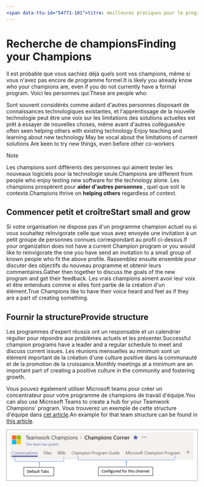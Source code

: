 ```yaml
---
<span data-ttu-id="54771-101">titre: meilleures pratiques pour le programme de la recherche-Rechercher des champions Description: # Drive adoption of Office 365 with the champion Program Best Practices Author: {github-ID} # karuanag ms. Author: {ms-alias} # karuanag ms. Date: {@date}           # 02/01/2019 ms. rubrique: Getting-Started # How-to</span><span class="sxs-lookup"><span data-stu-id="54771-101">title:                     # Champion Program Best Practices - Find Champions description:               # Drive adoption of Office 365 with our Champion Program best practices author: {github-id}        # karuanag ms.author: {ms-alias}      # karuanag ms.date: {@date}           # 02/01/2019 ms.topic: getting-started  # how-to</span></span>
---
```


# <a name="finding-your-champions"></a><span data-ttu-id="54771-102">Recherche de champions</span><span class="sxs-lookup"><span data-stu-id="54771-102">Finding your Champions</span></span> 

<span data-ttu-id="54771-103">Il est probable que vous sachiez déjà quels sont vos champions, même si vous n'avez pas encore de programme formel.</span><span class="sxs-lookup"><span data-stu-id="54771-103">It is likely you already know who your champions are, even if you do not currently have a formal program.</span></span>  <span data-ttu-id="54771-104">Voici les personnes qui:</span><span class="sxs-lookup"><span data-stu-id="54771-104">These are people who:</span></span>

<span data-ttu-id="54771-105">Sont souvent considérés comme aidant d'autres personnes disposant de connaissances technologiques existantes, et l'apprentissage de la nouvelle technologie peut être une voix sur les limitations des solutions actuelles est prêt à essayer de nouvelles choses, même avant d'autres collègues</span><span class="sxs-lookup"><span data-stu-id="54771-105">Are often seen helping others with existing technology Enjoy teaching and learning about new technology May be vocal about the limitations of current solutions Are keen to try new things, even before other co-workers</span></span>

> [!NOTE]
> <span data-ttu-id="54771-106">Les champions sont différents des personnes qui aiment tester les nouveaux logiciels pour la technologie seule.</span><span class="sxs-lookup"><span data-stu-id="54771-106">Champions are different from people who enjoy testing new software for the technology alone.</span></span> <span data-ttu-id="54771-107">Les champions prospèrent pour **aider d'autres personnes** , quel que soit le contexte.</span><span class="sxs-lookup"><span data-stu-id="54771-107">Champions thrive on **helping others** regardless of context.</span></span> 

## <a name="start-small-and-grow"></a><span data-ttu-id="54771-108">Commencer petit et croître</span><span class="sxs-lookup"><span data-stu-id="54771-108">Start small and grow</span></span>

<span data-ttu-id="54771-109">Si votre organisation ne dispose pas d'un programme champion actuel ou si vous souhaitez reInvigorate celle que vous avez envoyée une invitation à un petit groupe de personnes connues correspondant au profil ci-dessus.</span><span class="sxs-lookup"><span data-stu-id="54771-109">If your organization does not have a current Champion program or you would like to reinvigorate the one you have send an invitation to a small group of known people who fit the above profile.</span></span>  <span data-ttu-id="54771-110">Rassemblez ensuite ensemble pour discuter des objectifs du nouveau programme et obtenir leurs commentaires.</span><span class="sxs-lookup"><span data-stu-id="54771-110">Gather then together to discuss the goals of the new program and get their feedback.</span></span> <span data-ttu-id="54771-111">Les vrais champions aiment avoir leur voix et être entendues comme si elles font partie de la création d'un élément.</span><span class="sxs-lookup"><span data-stu-id="54771-111">True Champions like to have their voice heard and feel as if they are a part of creating something.</span></span>  

## <a name="provide-structure"></a><span data-ttu-id="54771-112">Fournir la structure</span><span class="sxs-lookup"><span data-stu-id="54771-112">Provide structure</span></span>

<span data-ttu-id="54771-113">Les programmes d'expert réussis ont un responsable et un calendrier régulier pour répondre aux problèmes actuels et les présenter.</span><span class="sxs-lookup"><span data-stu-id="54771-113">Successful champion programs have a leader and a regular schedule to meet and discuss current issues.</span></span>  <span data-ttu-id="54771-114">Les réunions mensuelles au minimum sont un élément important de la création d'une culture positive dans la communauté et de la promotion de la croissance.</span><span class="sxs-lookup"><span data-stu-id="54771-114">Monthly meetings at a minimum are an important part of creating a positive culture in the community and fostering growth.</span></span>  

<span data-ttu-id="54771-115">Vous pouvez également utiliser Microsoft teams pour créer un concentrateur pour votre programme de champions de travail d'équipe.</span><span class="sxs-lookup"><span data-stu-id="54771-115">You can also use Microsoft Teams to create a hub for your Teamwork Champions' program.</span></span>  <span data-ttu-id="54771-116">Vous trouverez un exemple de cette structure d'équipe dans [cet article](https://docs.microsoft.com/en-us/MicrosoftTeams/teams-adoption-your-first-teams).</span><span class="sxs-lookup"><span data-stu-id="54771-116">An example for that team structure can be found in [this article](https://docs.microsoft.com/en-us/MicrosoftTeams/teams-adoption-your-first-teams).</span></span>

![onglets d'équipe de l'équipe de travail d'équipe](media/teams-adoption-tab-example.png)